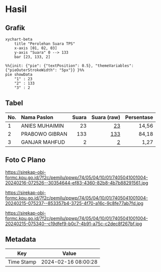 # Hasil

## Grafik

```mermaid
xychart-beta
    title "Perolehan Suara TPS"
    x-axis [01, 02, 03]
    y-axis "Suara" 0 --> 133
    bar [23, 133, 2]
```

```mermaid
%%{init: {"pie": {"textPosition": 0.5}, "themeVariables": {"pieOuterStrokeWidth": "5px"}} }%%
pie showData
    "1" : 23
    "2" : 133
    "3" : 2
```

## Tabel

| No. | Nama Paslon    | Suara | Suara (raw) | Persentase |
|:--- |:-------------- | -----:| -----------:| ----------:|
| 1   | ANIES MUHAIMIN | 23    | [23][p-1]   | 14,56      |
| 2   | PRABOWO GIBRAN | 133   | [133][p-2]  | 84,18      |
| 3   | GANJAR MAHFUD  | 2     | [2][p-3]    | 1,27       |


[p-1]: https://github.com/gigit-pemilu/pemilu-2024-74-sulawesi-tenggara/blob/main/pilpres/hitung-suara/sub/74-sulawesi-tenggara/sub/05-konawe-selatan/sub/04-palangga/sub/1001-palangga/sub/004-tps/sub/paslon-1.txt
[p-2]: https://github.com/gigit-pemilu/pemilu-2024-74-sulawesi-tenggara/blob/main/pilpres/hitung-suara/sub/74-sulawesi-tenggara/sub/05-konawe-selatan/sub/04-palangga/sub/1001-palangga/sub/004-tps/sub/paslon-2.txt
[p-3]: https://github.com/gigit-pemilu/pemilu-2024-74-sulawesi-tenggara/blob/main/pilpres/hitung-suara/sub/74-sulawesi-tenggara/sub/05-konawe-selatan/sub/04-palangga/sub/1001-palangga/sub/004-tps/sub/paslon-3.txt

## Foto C Plano

https://sirekap-obj-formc.kpu.go.id/7f2c/pemilu/ppwp/74/05/04/10/01/7405041001004-20240216-072526--30354644-ef83-4360-82b8-4b7b88291561.jpg

https://sirekap-obj-formc.kpu.go.id/7f2c/pemilu/ppwp/74/05/04/10/01/7405041001004-20240215-075237--853357b4-3725-4f70-a16c-9c8fe77ab7fd.jpg

https://sirekap-obj-formc.kpu.go.id/7f2c/pemilu/ppwp/74/05/04/10/01/7405041001004-20240215-075340--c19dfef9-b0c7-4b91-a75c-c2dec8f267bf.jpg


## Metadata

| Key        | Value               |
| ---------- | ------------------- |
| Time Stamp | 2024-02-16 08:00:28 |



